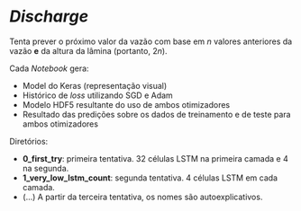 # _Discharge_

Tenta prever o próximo valor da vazão com base em $n$ valores anteriores da vazão **e** da altura da lâmina (portanto, $2n$).

Cada _Notebook_ gera:
- Model do Keras (representação visual)
- Histórico de _loss_ utilizando SGD e Adam
- Modelo HDF5 resultante do uso de ambos otimizadores
- Resultado das predições sobre os dados de treinamento e de teste para ambos otimizadores

Diretórios:
- **0_first_try**: primeira tentativa. 32 células LSTM na primeira camada e 4 na segunda.
- **1_very_low_lstm_count**: segunda tentativa. 4 células LSTM em cada camada.
- (...) A partir da terceira tentativa, os nomes são autoexplicativos.
